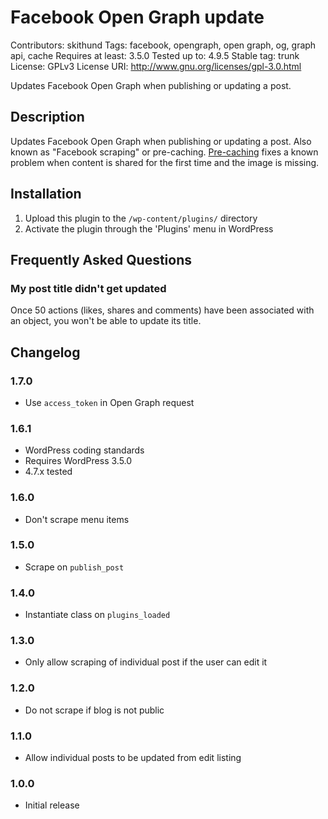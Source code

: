 # Facebook Open Graph update
Contributors: skithund
Tags: facebook, opengraph, open graph, og, graph api, cache
Requires at least: 3.5.0
Tested up to: 4.9.5
Stable tag: trunk
License: GPLv3
License URI: http://www.gnu.org/licenses/gpl-3.0.html

Updates Facebook Open Graph when publishing or updating a post.

## Description

Updates Facebook Open Graph when publishing or updating a post. Also known as "Facebook scraping" or pre-caching.
[Pre-caching](https://developers.facebook.com/docs/sharing/best-practices#precaching) fixes a known problem when content is shared for the first time and the image is missing.

## Installation

1. Upload this plugin to the `/wp-content/plugins/` directory
2. Activate the plugin through the 'Plugins' menu in WordPress

## Frequently Asked Questions

### My post title didn't get updated
Once 50 actions (likes, shares and comments) have been associated with an object, you won't be able to update its title.

## Changelog

### 1.7.0
* Use `access_token` in Open Graph request

### 1.6.1
* WordPress coding standards
* Requires WordPress 3.5.0
* 4.7.x tested

### 1.6.0
* Don't scrape menu items

### 1.5.0
* Scrape on `publish_post`

### 1.4.0
* Instantiate class on `plugins_loaded`

### 1.3.0
* Only allow scraping of individual post if the user can edit it

### 1.2.0
* Do not scrape if blog is not public

### 1.1.0
* Allow individual posts to be updated from edit listing

### 1.0.0
* Initial release
